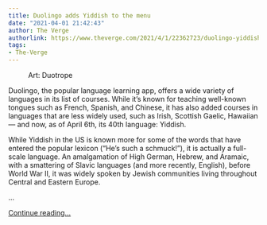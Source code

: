 ```yaml
---
title: Duolingo adds Yiddish to the menu
date: "2021-04-01 21:42:43"
author: The Verge
authorlink: https://www.theverge.com/2021/4/1/22362723/duolingo-yiddish-language-classes
tags:
- The-Verge
---
```

<figure>
      <img alt="" src="https://cdn.vox-cdn.com/thumbor/BX7Siqcy1hGXnWA97ie_mTWFduc=/0x180:1080x900/1310x873/cdn.vox-cdn.com/uploads/chorus_image/image/69063465/SM_YiddishLaunchDayImage.0.png" />
        <figcaption>Art: Duotrope</figcaption>
    </figure>

  <p id="sQ6giZ">Duolingo, the popular language learning app, offers a wide variety of languages in its list of courses. While it’s known for teaching well-known tongues such as French, Spanish, and Chinese, it has also added courses in languages that are less widely used, such as Irish, Scottish Gaelic, Hawaiian — and now, as of April 6th, its 40th language: Yiddish.</p>
<p id="0fUYeF">While Yiddish in the US is known more for some of the words that have entered the popular lexicon (“He’s such a schmuck!”), it is actually a full-scale language. An amalgamation of High German, Hebrew, and Aramaic, with a smattering of Slavic languages (and more recently, English), before World War II, it was widely spoken by Jewish communities living throughout Central and Eastern Europe. </p>
...
  <p>
    <a href="https://www.theverge.com/2021/4/1/22362723/duolingo-yiddish-language-classes">Continue reading&hellip;</a>
  </p>